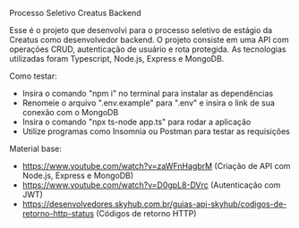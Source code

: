 Processo Seletivo Creatus Backend

Esse é o projeto que desenvolvi para o processo seletivo de estágio da Creatus como desenvolvedor backend. O projeto consiste em uma API com operações CRUD, autenticação de usuário e rota protegida. As tecnologias utilizadas foram Typescript, Node.js, Express e MongoDB.

Como testar:

- Insira o comando "npm i" no terminal para instalar as dependências
- Renomeie o arquivo ".env.example" para ".env" e insira o link de sua conexão com o MongoDB
- Insira o comando "npx ts-node app.ts" para rodar a aplicação
- Utilize programas como Insomnia ou Postman para testar as requisições

Material base:

- https://www.youtube.com/watch?v=zaWFnHagbrM (Criação de API com Node.js, Express e MongoDB)
- https://www.youtube.com/watch?v=D0gpL8-DVrc (Autenticação com JWT)
- https://desenvolvedores.skyhub.com.br/guias-api-skyhub/codigos-de-retorno-http-status (Códigos de retorno HTTP)
